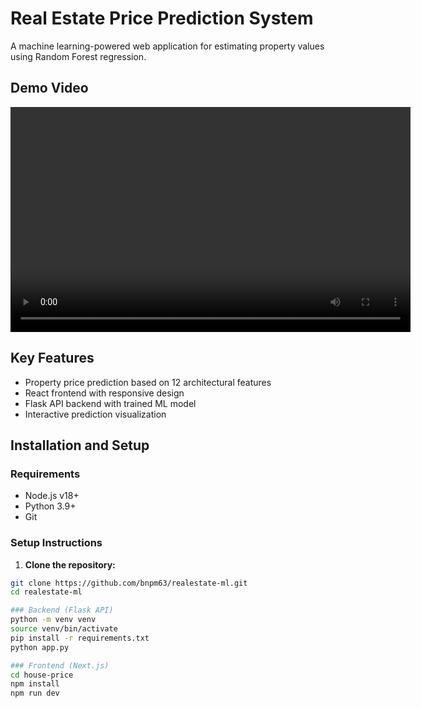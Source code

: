 # Real Estate Price Prediction System

A machine learning-powered web application for estimating property values using Random Forest regression.

## Demo Video
<video width="640" height="360" controls>
  <source src="demo/realestateml_demo.mp4" type="video/mp4">
  Your browser does not support the video tag.
</video>

## Key Features
- Property price prediction based on 12 architectural features
- React frontend with responsive design
- Flask API backend with trained ML model
- Interactive prediction visualization

## Installation and Setup

### Requirements
- Node.js v18+
- Python 3.9+
- Git

### Setup Instructions

1. **Clone the repository:**
```bash
git clone https://github.com/bnpm63/realestate-ml.git
cd realestate-ml

### Backend (Flask API)
python -m venv venv
source venv/bin/activate  
pip install -r requirements.txt
python app.py

### Frontend (Next.js)
cd house-price
npm install
npm run dev